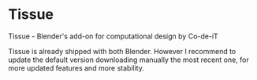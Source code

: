 # Tissue

Tissue - Blender's add-on for computational design by Co-de-iT

Tissue is already shipped with both Blender. However I recommend to update the default version downloading manually the most recent one, for more updated features and more stability.